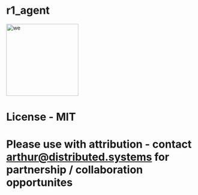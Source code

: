# r1_agent

<img width="192" alt="we" src="https://github.com/user-attachments/assets/202a419f-abe3-4726-b79e-433d9bcc6d30" />

# License - MIT
# Please use with attribution - contact arthur@distributed.systems for partnership / collaboration opportunites
